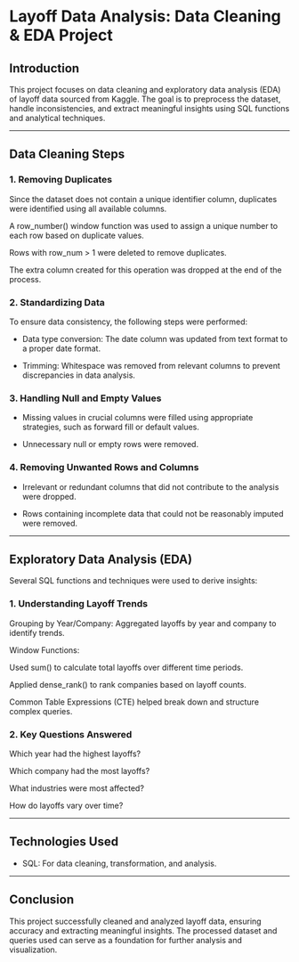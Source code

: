 # Layoff Data Analysis: Data Cleaning & EDA Project

## Introduction

This project focuses on data cleaning and exploratory data analysis (EDA) of layoff data sourced from Kaggle. The goal is to preprocess the dataset, handle inconsistencies, and extract meaningful insights using SQL functions and analytical techniques.


---

## Data Cleaning Steps

### 1. Removing Duplicates

Since the dataset does not contain a unique identifier column, duplicates were identified using all available columns.

A row_number() window function was used to assign a unique number to each row based on duplicate values.

Rows with row_num > 1 were deleted to remove duplicates.

The extra column created for this operation was dropped at the end of the process.


### 2. Standardizing Data

To ensure data consistency, the following steps were performed:

- Data type conversion: The date column was updated from text format to a proper date format.

- Trimming: Whitespace was removed from relevant columns to prevent discrepancies in data analysis.


### 3. Handling Null and Empty Values

- Missing values in crucial columns were filled using appropriate strategies, such as forward fill or default values.

- Unnecessary null or empty rows were removed.


### 4. Removing Unwanted Rows and Columns

- Irrelevant or redundant columns that did not contribute to the analysis were dropped.

- Rows containing incomplete data that could not be reasonably imputed were removed.



---

## Exploratory Data Analysis (EDA)

Several SQL functions and techniques were used to derive insights:

### 1. Understanding Layoff Trends

Grouping by Year/Company: Aggregated layoffs by year and company to identify trends.

Window Functions:

Used sum() to calculate total layoffs over different time periods.

Applied dense_rank() to rank companies based on layoff counts.

Common Table Expressions (CTE) helped break down and structure complex queries.



### 2. Key Questions Answered

Which year had the highest layoffs?

Which company had the most layoffs?

What industries were most affected?

How do layoffs vary over time?



---

## Technologies Used

- SQL: For data cleaning, transformation, and analysis.





---

## Conclusion

This project successfully cleaned and analyzed layoff data, ensuring accuracy and extracting meaningful insights. The processed dataset and queries used can serve as a foundation for further analysis and visualization.
